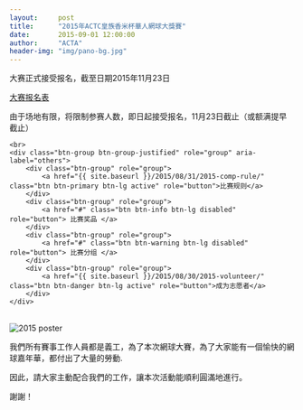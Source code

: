 ```yaml
---
layout:     post
title:      "2015年ACTC皇族香米杯華人網球大獎賽"
date:       2015-09-01 12:00:00
author:     "ACTA"
header-img: "img/pano-bg.jpg"
---
```

<div>
	<p> 大赛正式接受报名，截至日期2015年11月23日 </p>
  <p class="text-center"> <a href="{{ site.baseurl }}/0.register/" class="btn btn-success btn-lg active" role="button"> 大赛报名表 </a> </p>
  <p><span class="glyphicon glyphicon-exclamation-sign" aria-hidden="true"></span> 由于场地有限，将限制参赛人数，即日起接受报名，11月23日截止（或额满提早截止）</p>

	<br>
	<div class="btn-group btn-group-justified" role="group" aria-label="others">
		<div class="btn-group" role="group">
			<a href="{{ site.baseurl }}/2015/08/31/2015-comp-rule/" class="btn btn-primary btn-lg active" role="button">比赛规则</a>
		</div>
		<div class="btn-group" role="group">
			<a href="#" class="btn btn-info btn-lg disabled" role="button"> 比赛奖品 </a>
		</div>
		<div class="btn-group" role="group">
			<a href="#" class="btn btn-warning btn-lg disabled" role="button"> 比赛分组 </a>
		</div>
		<div class="btn-group" role="group">
			<a href="{{ site.baseurl }}/2015/08/30/2015-volunteer/" class="btn btn-danger btn-lg active" role="button">成为志愿者</a>
		</div>
	</div>
<br>
<div class="row">
	<div class="col-xs-12 col-sm-12 col-md-12 col-lg-12">
		<img class="img-responsive" src="{{ site.baseurl }}/img/2015-poster.jpg" alt="2015 poster" />
		<br>
		<p>我們所有賽事工作人員都是義工，為了本次網球大賽，為了大家能有一個愉快的網球嘉年華，都付出了大量的勞動.</p>
		<p>因此，請大家主動配合我們的工作，讓本次活動能順利圓滿地進行。</p>
		<p>謝謝！</p>
	</div>
</div>
</div>
